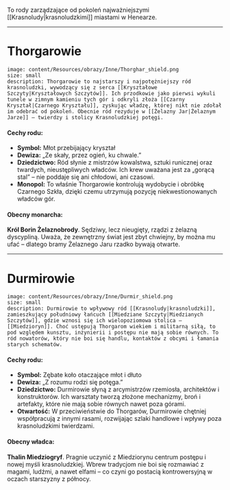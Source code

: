 To rody zarządzające od pokoleń najważniejszymi [[Krasnoludy|krasnoludzkimi]] miastami w Henearze.

- - -
# **Thorgarowie**

```avatar
image: content/Resources/obrazy/Inne/Thorghar_shield.png
size: small
description: Thorgarowie to najstarszy i najpotężniejszy ród krasnoludzki, wywodzący się z serca [[Kryształowe Szczyty|Kryształowych Szczytów]]. Ich przodkowie jako pierwsi wykuli tunele w zimnym kamieniu tych gór i odkryli złoża [[Czarny Kryształ|Czarnego Kryształu]], zyskując władzę, której nikt nie zdołał im odebrać od pokoleń. Obecnie ród rezyduje w [[Żelazny Jar|Żelaznym Jarze]] – twierdzy i stolicy Krasnoludzkiej potęgi.
```

#### **Cechy rodu:**

- **Symbol:** Młot przebijający kryształ
- **Dewiza:** „Ze skały, przez ogień, ku chwale.”
- **Dziedzictwo:** Ród słynie z mistrzów kowalstwa, sztuki runicznej oraz twardych, nieustępliwych władców. Ich krew uważana jest za „gorącą stal” – nie poddaje się ani chłodowi, ani czasowi.
- **Monopol:** To właśnie Thorgarowie kontrolują wydobycie i obróbkę Czarnego Szkła, dzięki czemu utrzymują pozycję niekwestionowanych władców gór.

#### **Obecny monarcha:**

**Król Borin Żelaznobrody**. Sędziwy, lecz nieugięty, rządzi z żelazną dyscypliną. Uważa, że zewnętrzny świat jest zbyt chwiejny, by można mu ufać – dlatego bramy Żelaznego Jaru rzadko bywają otwarte.

- - - 

# **Durmirowie**

```avatar
image: content/Resources/obrazy/Inne/Durmir_shield.png
size: small
description: Durmirowie to wpływowy ród [[Krasnoludy|krasnoludzki]], zamieszkujący południowy łańcuch [[Miedziane Szczyty|Miedzianych Szczytów]], gdzie wznosi się ich wielopoziomowa stolica – [[Miedzioryn]]. Choć ustępują Thorgarom wiekiem i militarną siłą, to pod względem kunsztu, inżynierii i postępu nie mają sobie równych. To ród nowatorów, który nie boi się handlu, kontaktów z obcymi i łamania starych schematów.
```


#### **Cechy rodu:**

- **Symbol:** Zębate koło otaczające młot i dłuto
- **Dewiza:** „Z rozumu rodzi się potęga.”
- **Dziedzictwo:** Durmirowie słyną z arcymistrzów rzemiosła, architektów i konstruktorów. Ich warsztaty tworzą złożone mechanizmy, broń i artefakty, które nie mają sobie równych nawet poza górami.
- **Otwartość:** W przeciwieństwie do Thorgarów, Durmirowie chętniej współpracują z innymi rasami, rozwijając szlaki handlowe i wpływy poza krasnoludzkimi twierdzami.

#### **Obecny władca:**

**Thalin Miedziogryf**. Pragnie uczynić z Miedziorynu centrum postępu i nowej myśli krasnoludzkiej. Wbrew tradycjom nie boi się rozmawiać z magami, ludźmi, a nawet elfami – co czyni go postacią kontrowersyjną w oczach starszyzny z północy.